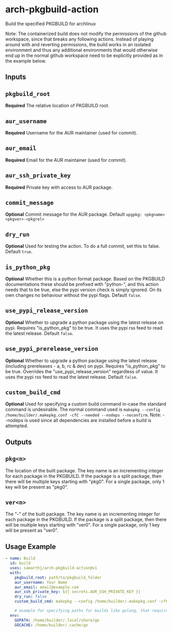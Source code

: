 # arch-pkgbuild-action

Build the specified PKGBUILD for archlinux

Note: The containerized build does not modify the permissions of the github workspace, since that breaks any following actions. Instead of playing around with and reverting permissions, the build works in an isolated environment and thus any additional environments that would otherwise end up in the normal github workspace need to be explicitly provided as in the example below.

## Inputs

## `pkgbuild_root`

**Required** The relative location of PKGBUILD root.

## `aur_username`

**Required** Username for the AUR maintainer (used for commit).

## `aur_email`

**Required** Email for the AUR maintainer (used for commit).

## `aur_ssh_private_key`

**Required** Private key with access to AUR package.

## `commit_message`

**Optional** Commit message for the AUR package. Default `upgpkg: <pkgname> <pkgver>-<pkgrel>`

## `dry_run`

**Optional** Used for testing the action. To do a full commit, set this to false. Default `true`.

## `is_python_pkg`

**Optional** Whether this is a python format package. Based on the PKGBUILD documentations these should be prefixed with "python-", and this action needs that to be true, else the pypi version check is simply ignored. On its own changes no behaviour without the pypi flags. Default `false`.

## `use_pypi_release_version`

**Optional** Whether to upgrade a python package using the latest release on pypi. Requires "is_python_pkg" to be true. It uses the pypi rss feed to read the latest release. Default `false`.

## `use_pypi_prerelease_version`

**Optional** Whether to upgrade a python package using the latest release (including prereleases - a, b, rc & dev) on pypi. Requires "is_python_pkg" to be true. Overrides the "use_pypi_release_version" regardless of value. It uses the pypi rss feed to read the latest release. Default `false`.

## `custom_build_cmd`

**Optional** Used for specifying a custom build command in-case the standard command is undesirable. The normal command used is `makepkg --config /home/builder/.makepkg.conf -cfC --needed --nodeps --noconfirm`. Note: --nodeps is used since all dependencies are installed before a build is attempted.

## Outputs

## `pkg<n>`

The location of the built package. The key name is an incrementing integer for each package in the PKGBUILD. If the package is a split package, then there will be multiple keys starting with "pkg0". For a single package, only 1 key will be present as "pkg0".

## `ver<n>`

The "<pkgver>-<pkgrel>" of the built package. The key name is an incrementing integer for each package in the PKGBUILD. If the package is a split package, then there will be multiple keys starting with "ver0". For a single package, only 1 key will be present as "ver0".

## Usage Example

```yaml
- name: Build
  id: build
  uses: samarthj/arch-pkgbuild-action@v1
  with:
    pkgbuild_root: path/to/pkgbuild_folder
    aur_username: Your Name
    aur_email: email@example.com
    aur_ssh_private_key: ${{ secrets.AUR_SSH_PRIVATE_KEY }}
    dry_run: false
    custom_build_cmd: makepkg --config /home/builder/.makepkg.conf -cfC --needed --nodeps --noconfirm

    # example for specifying paths for builds like golang, that require custom locations for their paths. Basically just add like normal envs you would anywhere else.
  env:
    GOPATH: /home/builder/.local/share/go
    GOCACHE: /home/builder/.cache/go
```
